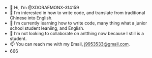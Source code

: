 - 👋 Hi, I’m @XDORAEMONX-314159
- 👀 I’m interested in how to write code, and translate from traditional Chinese into English.
- 🌱 I’m currently learning how to write code, many thing what a junior school student leaniing, and English.
- 💞️ I’m not looking to collaborate on antthing now because I still is a student.
- 📫 You can reach me with my Email, j9953533@gmail.com.
- 666

<!---
XDORAEMONX-314159/XDORAEMONX-314159 is a ✨ special ✨ repository because its `README.md` (this file) appears on your GitHub profile.
You can click the Preview link to take a look at your changes.
--->
